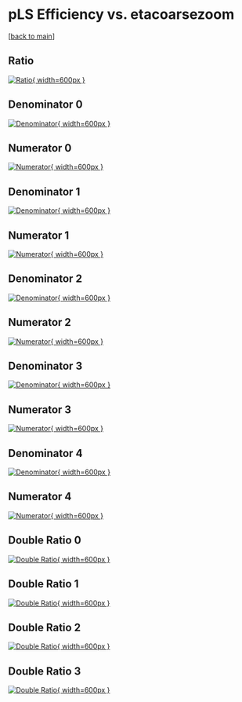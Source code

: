 # pLS Efficiency vs. etacoarsezoom

[[back to main](./)]



## Ratio

[![Ratio](../mtv/var/pLS_xtr_13_0_eff_etacoarsezoom.png){ width=600px }](../mtv/var/pLS_xtr_13_0_eff_etacoarsezoom.pdf)

## Denominator 0

[![Denominator](../mtv/den/pLS_xtr_13_0_eff_etacoarsezoom_den0.png){ width=600px }](../mtv/den/pLS_xtr_13_0_eff_etacoarsezoom_den0.pdf)

## Numerator 0

[![Numerator](../mtv/num/pLS_xtr_13_0_eff_etacoarsezoom_num0.png){ width=600px }](../mtv/num/pLS_xtr_13_0_eff_etacoarsezoom_num0.pdf)

## Denominator 1

[![Denominator](../mtv/den/pLS_xtr_13_0_eff_etacoarsezoom_den1.png){ width=600px }](../mtv/den/pLS_xtr_13_0_eff_etacoarsezoom_den1.pdf)

## Numerator 1

[![Numerator](../mtv/num/pLS_xtr_13_0_eff_etacoarsezoom_num1.png){ width=600px }](../mtv/num/pLS_xtr_13_0_eff_etacoarsezoom_num1.pdf)

## Denominator 2

[![Denominator](../mtv/den/pLS_xtr_13_0_eff_etacoarsezoom_den2.png){ width=600px }](../mtv/den/pLS_xtr_13_0_eff_etacoarsezoom_den2.pdf)

## Numerator 2

[![Numerator](../mtv/num/pLS_xtr_13_0_eff_etacoarsezoom_num2.png){ width=600px }](../mtv/num/pLS_xtr_13_0_eff_etacoarsezoom_num2.pdf)

## Denominator 3

[![Denominator](../mtv/den/pLS_xtr_13_0_eff_etacoarsezoom_den3.png){ width=600px }](../mtv/den/pLS_xtr_13_0_eff_etacoarsezoom_den3.pdf)

## Numerator 3

[![Numerator](../mtv/num/pLS_xtr_13_0_eff_etacoarsezoom_num3.png){ width=600px }](../mtv/num/pLS_xtr_13_0_eff_etacoarsezoom_num3.pdf)

## Denominator 4

[![Denominator](../mtv/den/pLS_xtr_13_0_eff_etacoarsezoom_den4.png){ width=600px }](../mtv/den/pLS_xtr_13_0_eff_etacoarsezoom_den4.pdf)

## Numerator 4

[![Numerator](../mtv/num/pLS_xtr_13_0_eff_etacoarsezoom_num4.png){ width=600px }](../mtv/num/pLS_xtr_13_0_eff_etacoarsezoom_num4.pdf)

## Double Ratio 0

[![Double Ratio](../mtv/ratio/pLS_xtr_13_0_eff_etacoarsezoom_ratio0.png){ width=600px }](../mtv/ratio/pLS_xtr_13_0_eff_etacoarsezoom_ratio0.pdf)

## Double Ratio 1

[![Double Ratio](../mtv/ratio/pLS_xtr_13_0_eff_etacoarsezoom_ratio1.png){ width=600px }](../mtv/ratio/pLS_xtr_13_0_eff_etacoarsezoom_ratio1.pdf)

## Double Ratio 2

[![Double Ratio](../mtv/ratio/pLS_xtr_13_0_eff_etacoarsezoom_ratio2.png){ width=600px }](../mtv/ratio/pLS_xtr_13_0_eff_etacoarsezoom_ratio2.pdf)

## Double Ratio 3

[![Double Ratio](../mtv/ratio/pLS_xtr_13_0_eff_etacoarsezoom_ratio3.png){ width=600px }](../mtv/ratio/pLS_xtr_13_0_eff_etacoarsezoom_ratio3.pdf)

